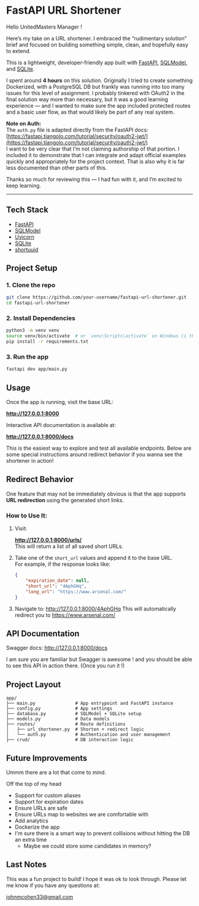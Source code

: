 # FastAPI URL Shortener

Hello UnitedMasters Manager !

Here’s my take on a URL shortener. I embraced the “rudimentary solution” brief and focused on building something simple, clean, and hopefully easy to extend.

This is a lightweight, developer-friendly app built with [FastAPI](https://fastapi.tiangolo.com/), [SQLModel](https://sqlmodel.tiangolo.com/), and [SQLite](https://www.sqlite.org/index.html).

I spent around **4 hours** on this solution. Originally I tried to create something Dockerized, with a PostgreSQL DB but frankly was running into too many issues for this level of assignment. I probably tinkered with OAuth2 in the final solution way more than necessary, but it was a good learning experience — and I wanted to make sure the app included protected routes and a basic user flow, as that would likely be part of any real system.

**Note on Auth:**  
The `auth.py` file is adapted directly from the FastAPI docs:  
[https://fastapi.tiangolo.com/tutorial/security/oauth2-jwt/](https://fastapi.tiangolo.com/tutorial/security/oauth2-jwt/)  
I want to be very clear that I’m not claiming authorship of that portion. I included it to demonstrate that I can integrate and adapt official examples quickly and appropriately for the project context. That is also why it is far less documented than other parts of this.

Thanks so much for reviewing this — I had fun with it, and I’m excited to keep learning.

---

## Tech Stack

- [FastAPI](https://fastapi.tiangolo.com/)
- [SQLModel](https://sqlmodel.tiangolo.com/)
- [Uvicorn](https://www.uvicorn.org/)
- [SQLite](https://www.sqlite.org/index.html)
- [shortuuid](https://github.com/skorokithakis/shortuuid)

## Project Setup

### 1. Clone the repo

```bash
git clone https://github.com/your-username/fastapi-url-shortener.git
cd fastapi-url-shortener
```

### 2. Install Dependencies

```bash
python3 -m venv venv
source venv/bin/activate  # or `venv\Scripts\activate` on Windows (i think?)
pip install -r requirements.txt
```

### 3. Run the app

```bash
fastapi dev app/main.py
```

## Usage

Once the app is running, visit the base URL:

**http://127.0.0.1:8000**

Interactive API documentation is available at:

**http://127.0.0.1:8000/docs**

This is the easiest way to explore and test all available endpoints. Below are some special instructions around redirect behavior if you wanna see the shortener in action!

## Redirect Behavior

One feature that may not be immediately obvious is that the app supports **URL redirection** using the generated short links.

### How to Use It:

1. Visit:

   **http://127.0.0.1:8000/urls/**  
   This will return a list of all saved short URLs.

2. Take one of the `short_url` values and append it to the base URL.  
   For example, if the response looks like:

   ```json
   {
       "expiration_date": null,
       "short_url": "4AphGHq",
       "long_url": "https://www.arsenal.com/"
   }
   ```

3.	Navigate to:
http://127.0.0.1:8000/4AphGHq
This will automatically redirect you to https://www.arsenal.com/

## API Documentation

Swagger docs: http://127.0.0.1:8000/docs

I am sure you are familiar but Swagger is awesome ! and you should be able to see this API in action there.
(Once you run it !)

## Project Layout

```
app/
├── main.py               # App entrypoint and FastAPI instance
├── config.py             # App settings
├── database.py           # SQLModel + SQLite setup
├── models.py             # Data models
├── routes/               # Route definitions
│   ├── url_shortener.py  # Shorten + redirect logic
│   └── auth.py           # Authentication and user management
├── crud/                 # DB interaction logic
```

## Future Improvements

Ummm there are a lot that come to mind.

Off the top of my head
- Support for custom aliases
- Support for expiration dates
- Ensure URLs are safe
- Ensure URLs map to websites we are comfortable with
- Add analytics
- Dockerize the app
- I'm sure there is a smart way to prevent collisions without hitting the DB an extra time
    - Maybe we could store some candidates in memory?

## Last Notes

This was a fun project to build! I hope it was ok to look through. Please let me know if you have any questions at:

johnmcohen33@gmail.com
